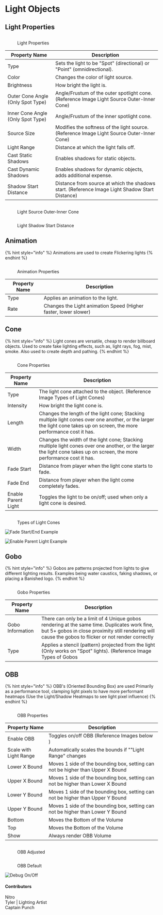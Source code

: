 # Light Objects

## Light Properties

<figure><img src="../../../.gitbook/assets/light-object-properties-1.png" alt=""><figcaption><p>Light Properties</p></figcaption></figure>

| Property Name                     | Description                                                                                    |
| --------------------------------- | ---------------------------------------------------------------------------------------------- |
| Type                              | Sets the light to be "Spot" (directional) or "Point" (omnidirectional).                        |
| Color                             | Changes the color of light source.                                                             |
| Brightness                        | How bright the light is.                                                                       |
| Outer Cone Angle (Only Spot Type) | Angle/Frustum of the outer spotlight cone. (Reference Image Light Source Outer-Inner Cone)     |
| Inner Cone Angle (Only Spot Type) | Angle/Frustum of the inner spotlight cone.                                                     |
| Source Size                       | Modifies the softness of the light source. (Reference Image Light Source Outer-Inner Cone)     |
| Light Range                       | Distance at which the light falls off.                                                         |
| Cast Static Shadows               | Enables shadows for static objects.                                                            |
| Cast Dynamic Shadows              | Enables shadows for dynamic objects, adds additional expense.                                  |
| Shadow Start Distance             | Distance from source at which the shadows start. (Reference Image Light Shadow Start Distance) |

<figure><img src="../../../.gitbook/assets/light-cone-diagram.png" alt=""><figcaption><p>Light Source Outer-Inner Cone</p></figcaption></figure>

<figure><img src="../../../.gitbook/assets/light-cone-diagram-2.png" alt=""><figcaption><p>Light Shadow Start Distance</p></figcaption></figure>

## Animation

{% hint style="info" %}
Animations are used to create Flickering lights
{% endhint %}

<figure><img src="../../../.gitbook/assets/light-animation-settings.png" alt=""><figcaption><p>Animation Properties</p></figcaption></figure>

| Property Name | Description                                                     |
| ------------- | --------------------------------------------------------------- |
| Type          | Applies an animation to the light.                              |
| Rate          | Changes the Light animation Speed (Higher faster, lower slower) |

## Cone

{% hint style="info" %}
Light cones are versatile, cheap to render billboard objects. Used to create fake lighting effects, such as, light rays, fog, mist, smoke. Also used to create depth and pathing.
{% endhint %}

<figure><img src="../../../.gitbook/assets/light-cone-settings.png" alt=""><figcaption><p>Cone Properties</p></figcaption></figure>

| Property Name       | Description                                                                                                                                                              |
| ------------------- | ------------------------------------------------------------------------------------------------------------------------------------------------------------------------ |
| Type                | The light cone attached to the object. (Reference Image Types of Light Cones)                                                                                            |
| Intensity           | How bright the light cone is.                                                                                                                                            |
| Length              | Changes the length of the light cone; Stacking multiple light cones over one another, or the larger the light cone takes up on screen, the more performance cost it has. |
| Width               | Changes the width of the light cone; Stacking multiple light cones over one another, or the larger the light cone takes up on screen, the more performance cost it has.  |
| Fade Start          | Distance from player when the light cone starts to fade.                                                                                                                 |
| Fade End            | Distance from player when the light come completely fades.                                                                                                               |
| Enable Parent Light | Toggles the light to be on/off; used when only a light cone is desired.                                                                                                  |

<figure><img src="../../../.gitbook/assets/light-cones.png" alt=""><figcaption><p>Types of Light Cones</p></figcaption></figure>

![Fade Start/End Example](../../../.gitbook/assets/fade-start-end.gif)

![Enable Parent Light Example](../../../.gitbook/assets/enable-parent-light.gif)

## Gobo

{% hint style="info" %}
Gobos are patterns projected from lights to give different lighting results. Examples being water caustics, faking shadows, or placing a Banished logo.
{% endhint %}

<figure><img src="../../../.gitbook/assets/gobo-settings-none.png" alt=""><figcaption><p>Gobo Properties</p></figcaption></figure>

| Property Name    | Description                                                                                                                                                                                           |
| ---------------- | ----------------------------------------------------------------------------------------------------------------------------------------------------------------------------------------------------- |
| Gobo Information | There can only be a limit of 4 Unique gobos rendering at the same time. Duplicates work fine, but 5+ gobos in close proximity still rendering will cause the gobos to flicker or not render correctly |
| Type             | Applies a stencil (pattern) projected from the light (Only works on "Spot" lights). (Reference Image Types of Gobos                                                                                   |

## OBB

{% hint style="info" %}
OBB's (Oriented Bounding Box) are used Primarily as a performance tool, clamping light pixels to have more performant heatmaps (Use the Light/Shadow Heatmaps to see light pixel influence)
{% endhint %}

<figure><img src="../../../.gitbook/assets/obb-settings.png" alt=""><figcaption><p>OBB Properties</p></figcaption></figure>

| Property Name          | Description                                                                    |
| ---------------------- | ------------------------------------------------------------------------------ |
| Enable OBB             | Toggles on/off OBB (Reference Images below )                                   |
| Scale with Light Range | Automatically scales the bounds if ""Light Range" changes                      |
| Lower X Bound          | Moves 1 side of the bounding box, setting can not be higher than Upper X Bound |
| Upper X Bound          | Moves 1 side of the bounding box, setting can not be higher than Lower X Bound |
| Lower Y Bound          | Moves 1 side of the bounding box, setting can not be higher than Upper Y Bound |
| Upper Y Bound          | Moves 1 side of the bounding box, setting can not be higher than Lower Y Bound |
| Bottom                 | Moves the Bottom of the Volume                                                 |
| Top                    | Moves the Bottom of the Volume                                                 |
| Show                   | Always render OBB Volume                                                       |

<figure><img src="../../../.gitbook/assets/obb-adjusted.png" alt=""><figcaption><p>OBB Adjusted</p></figcaption></figure>

<figure><img src="../../../.gitbook/assets/obb-default.png" alt=""><figcaption><p>OBB Default</p></figcaption></figure>

![Debug On/Off](../../../.gitbook/assets/debug-on-off.gif)

#### Contributors

Nitro\
Tyler | Lighting Artist\
Captain Punch
